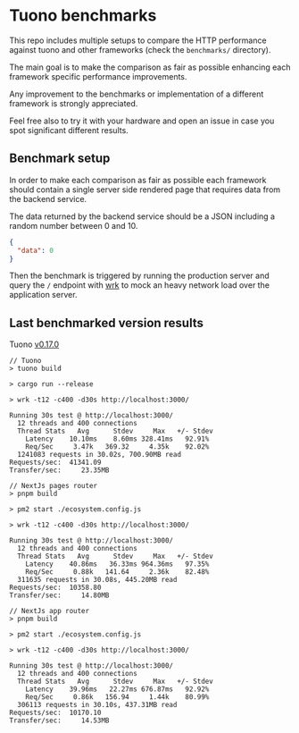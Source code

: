 # Tuono benchmarks

This repo includes multiple setups to compare the HTTP performance against
tuono and other frameworks (check the `benchmarks/` directory).

The main goal is to make the comparison as fair as possible enhancing each framework specific
performance improvements.

Any improvement to the benchmarks or implementation of a different framework is strongly appreciated.

Feel free also to try it with your hardware and open an issue in case you spot significant different results.

## Benchmark setup

In order to make each comparison as fair as possible each framework should contain a single server side
rendered page that requires data from the backend service.

The data returned by the backend service should be a JSON including a random number between 0 and 10.

```json
{
  "data": 0
}
```

Then the benchmark is triggered by running the production server and query the `/` endpoint with [wrk](https://github.com/wg/wrk)
to mock an heavy network load over the application server.

## Last benchmarked version results

Tuono [v0.17.0](/benchmarks/v0.17.0)

```
// Tuono
> tuono build

> cargo run --release

> wrk -t12 -c400 -d30s http://localhost:3000/

Running 30s test @ http://localhost:3000/
  12 threads and 400 connections
  Thread Stats   Avg      Stdev     Max   +/- Stdev
    Latency    10.10ms    8.60ms 328.41ms   92.91%
    Req/Sec     3.47k   369.32     4.35k    92.02%
  1241083 requests in 30.02s, 700.90MB read
Requests/sec:  41341.09
Transfer/sec:     23.35MB
```

```
// NextJs pages router
> pnpm build

> pm2 start ./ecosystem.config.js

> wrk -t12 -c400 -d30s http://localhost:3000/

Running 30s test @ http://localhost:3000/
  12 threads and 400 connections
  Thread Stats   Avg      Stdev     Max   +/- Stdev
    Latency    40.86ms   36.33ms 964.36ms   97.35%
    Req/Sec     0.88k   141.64     2.36k    82.48%
  311635 requests in 30.08s, 445.20MB read
Requests/sec:  10358.80
Transfer/sec:     14.80MB
```

```
// NextJs app router
> pnpm build

> pm2 start ./ecosystem.config.js

> wrk -t12 -c400 -d30s http://localhost:3000/

Running 30s test @ http://localhost:3000/
  12 threads and 400 connections
  Thread Stats   Avg      Stdev     Max   +/- Stdev
    Latency    39.96ms   22.27ms 676.87ms   92.92%
    Req/Sec     0.86k   156.94     1.44k    80.99%
  306113 requests in 30.10s, 437.31MB read
Requests/sec:  10170.10
Transfer/sec:     14.53MB
```
